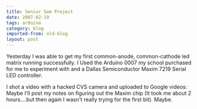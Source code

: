 ```yaml
---
title: Senior Sem Project
date: 2007-02-19
tags: arduino
category: blog
imported-from: old-blog
layout: post
---
```


Yesterday I was able to get my first common-anode, common-cathode led matrix running successfully.  I Used the Arduino 0007 my school purchased for me to experiment with and a Dallas Semiconductor Maxim 7219 Serial LED controller.


I shot a video with a hacked CVS camera and uploaded to Google videos:
Maybe I'll post my notes on figuring out the Maxim chip (It took me about 2 hours....but then again I wasn't really trying for the first bit).  Maybe. 
